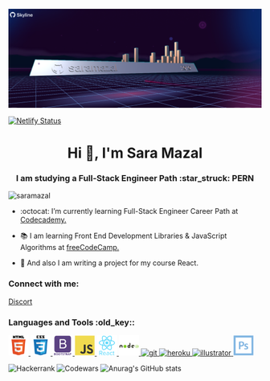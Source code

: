  ![saramazal Banner](/skyline20202.png)

  [![Netlify Status](https://api.netlify.com/api/v1/badges/ffbe8c2e-6033-47fb-acce-a33c4f5e0c3b/deploy-status)](https://app.netlify.com/sites/sara-mazal-portfolio/deploys)
 
<h1 align="center">Hi 👋, I'm Sara Mazal</h1>
<h3 align="center">I am studying a Full-Stack Engineer Path  :star_struck: PERN</h3>
  
<p align="left"> <img src="https://komarev.com/ghpvc/?username=saramazal&label=Profile%20views&color=0e75b6&style=flat" alt="saramazal" /> </p>

- :octocat: I’m currently learning Full-Stack Engineer Career Path at  <a href='https://www.codecademy.com/profiles/saramazal' target='_blank'>Codecademy.</a>

- :books: I am learning Front End Development Libraries & JavaScript Algorithms at  <a href='https://www.freecodecamp.org/mazal' target='_blank'>freeCodeCamp.</a>
- :dna: And also I am writing a project for my course React.

<h3 align="left">Connect with me:</h3>
<p align="left"><a href="https://discord.gg/pmcBvrYt">Discort</a>
</p>

<h3 align="left">Languages and Tools :old_key::</h3>

<p align="left"> 
<a href="https://www.w3.org/html/" target="_blank"> <img src="https://raw.githubusercontent.com/devicons/devicon/master/icons/html5/html5-original-wordmark.svg" alt="html5" width="40" height="40"/> </a> 
  <a href="https://www.w3schools.com/css/" target="_blank"> <img src="https://raw.githubusercontent.com/devicons/devicon/master/icons/css3/css3-original-wordmark.svg" alt="css3" width="40" height="40"/> </a> 
 <a href="https://getbootstrap.com" target="_blank"> <img src="https://raw.githubusercontent.com/devicons/devicon/master/icons/bootstrap/bootstrap-plain-wordmark.svg" alt="bootstrap" width="40" height="40"/> </a> 
 <a href="https://developer.mozilla.org/en-US/docs/Web/JavaScript" target="_blank"> <img src="https://raw.githubusercontent.com/devicons/devicon/master/icons/javascript/javascript-original.svg" alt="javascript" width="40" height="40"/> </a> 
 <a href="https://reactjs.org/" target="_blank"> <img src="https://raw.githubusercontent.com/devicons/devicon/master/icons/react/react-original-wordmark.svg" alt="react" width="40" height="40"/> </a> 
  <a href="https://nodejs.org" target="_blank"> <img src="https://raw.githubusercontent.com/devicons/devicon/master/icons/nodejs/nodejs-original-wordmark.svg" alt="nodejs" width="40" height="40"/> </a>  
 <a href="https://git-scm.com/" target="_blank"> <img src="https://www.vectorlogo.zone/logos/git-scm/git-scm-icon.svg" alt="git" width="40" height="40"/> </a>
 <a href="https://heroku.com" target="_blank"> <img src="https://www.vectorlogo.zone/logos/heroku/heroku-icon.svg" alt="heroku" width="40" height="40"/> </a> 
 <a href="https://www.adobe.com/in/products/illustrator.html" target="_blank"> <img src="https://www.vectorlogo.zone/logos/adobe_illustrator/adobe_illustrator-icon.svg" alt="illustrator" width="40" height="40"/> </a> 
 <a href="https://www.photoshop.com/en" target="_blank"> <img src="https://raw.githubusercontent.com/devicons/devicon/master/icons/photoshop/photoshop-line.svg" alt="photoshop" width="40" height="40"/> </a>  
   
   </p>
   
![Hackerrank](https://www.hackerrank.com/Mazalsara)  ![Codewars](https://www.codewars.com/users/saramazal/badges/large)
![Anurag's GitHub stats](https://github-readme-stats.vercel.app/api?username=saramazal&theme=tokyonight&show_icons=true)


                 
                  
                 

